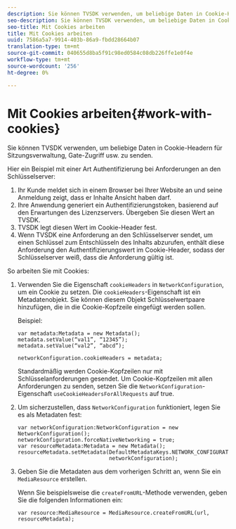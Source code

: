 ```yaml
---
description: Sie können TVSDK verwenden, um beliebige Daten in Cookie-Headern für Sitzungsverwaltung, Gate-Zugriff usw. zu senden.
seo-description: Sie können TVSDK verwenden, um beliebige Daten in Cookie-Headern für Sitzungsverwaltung, Gate-Zugriff usw. zu senden.
seo-title: Mit Cookies arbeiten
title: Mit Cookies arbeiten
uuid: 7586a5a7-9914-403b-86a9-fbdd28664b07
translation-type: tm+mt
source-git-commit: 040655d8ba5f91c98ed0584c08db226ffe1e0f4e
workflow-type: tm+mt
source-wordcount: '256'
ht-degree: 0%

---
```



# Mit Cookies arbeiten{#work-with-cookies}

Sie können TVSDK verwenden, um beliebige Daten in Cookie-Headern für Sitzungsverwaltung, Gate-Zugriff usw. zu senden.

Hier ein Beispiel mit einer Art Authentifizierung bei Anforderungen an den Schlüsselserver:

1. Ihr Kunde meldet sich in einem Browser bei Ihrer Website an und seine Anmeldung zeigt, dass er Inhalte Ansicht haben darf.
1. Ihre Anwendung generiert ein Authentifizierungstoken, basierend auf den Erwartungen des Lizenzservers. Übergeben Sie diesen Wert an TVSDK.
1. TVSDK legt diesen Wert im Cookie-Header fest.
1. Wenn TVSDK eine Anforderung an den Schlüsselserver sendet, um einen Schlüssel zum Entschlüsseln des Inhalts abzurufen, enthält diese Anforderung den Authentifizierungswert im Cookie-Header, sodass der Schlüsselserver weiß, dass die Anforderung gültig ist.

So arbeiten Sie mit Cookies:

1. Verwenden Sie die Eigenschaft `cookieHeaders` in `NetworkConfiguration`, um ein Cookie zu setzen. Die `cookieHeaders`-Eigenschaft ist ein Metadatenobjekt. Sie können diesem Objekt Schlüsselwertpaare hinzufügen, die in die Cookie-Kopfzeile eingefügt werden sollen.

   Beispiel:

   ```
   var metadata:Metadata = new Metadata(); 
   metadata.setValue(“val1”, “12345”); 
   metadata.setValue(“val2”, “abcd”); 
   
   networkConfiguration.cookieHeaders = metadata;
   ```

   Standardmäßig werden Cookie-Kopfzeilen nur mit Schlüsselanforderungen gesendet. Um Cookie-Kopfzeilen mit allen Anforderungen zu senden, setzen Sie die `NetworkConfiguration`-Eigenschaft `useCookieHeadersForAllRequests` auf true.

1. Um sicherzustellen, dass `NetworkConfiguration` funktioniert, legen Sie es als Metadaten fest:

   ```
   var networkConfiguration:NetworkConfiguration = new NetworkConfiguration(); 
   networkConfiguration.forceNativeNetworking = true; 
   var resourceMetadata:Metadata = new Metadata(); 
   resourceMetadata.setMetadata(DefaultMetadataKeys.NETWORK_CONFIGURATION_KEY,  
                                networkConfiguration);
   ```

1. Geben Sie die Metadaten aus dem vorherigen Schritt an, wenn Sie ein `MediaResource` erstellen.

   Wenn Sie beispielsweise die `createFromURL`-Methode verwenden, geben Sie die folgenden Informationen ein:

   ```
   var resource:MediaResource = MediaResource.createFromURL(url, resourceMetadata);
   ```


